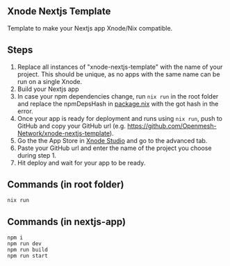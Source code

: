 ## Xnode Nextjs Template

Template to make your Nextjs app Xnode/Nix compatible.

## Steps

1. Replace all instances of "xnode-nextjs-template" with the name of your project. This should be unique, as no apps with the same name can be run on a single Xnode.
2. Build your Nextjs app
3. In case your npm dependencies change, run `nix run` in the root folder and replace the npmDepsHash in [package.nix](./nix/package.nix) with the got hash in the error.
4. Once your app is ready for deployment and runs using `nix run`, push to GitHub and copy your GitHub url (e.g. https://github.com/Openmesh-Network/xnode-nextjs-template).
5. Go the the App Store in [Xnode Studio](https://www.openmesh.network/xnode/app-store) and go to the advanced tab.
6. Paste your GitHub url and enter the name of the project you choose during step 1.
7. Hit deploy and wait for your app to be ready.

## Commands (in root folder)

```
nix run
```

## Commands (in nextjs-app)

```
npm i
npm run dev
npm run build
npm run start
```
